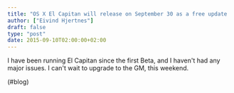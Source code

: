 ```yaml
---
title: "OS X El Capitan will release on September 30 as a free update | iMore"
author: ["Eivind Hjertnes"]
draft: false
type: "post"
date: 2015-09-10T02:00:00+02:00
---
```


I have been running El Capitan since the first Beta, and I haven't had
any major issues. I can't wait to upgrade to the GM, this weekend.

(#blog)
